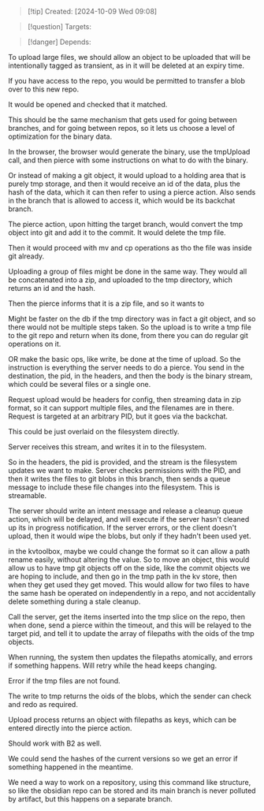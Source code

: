 
>[!tip] Created: [2024-10-09 Wed 09:08]

>[!question] Targets: 

>[!danger] Depends: 

To upload large files, we should allow an object to be uploaded that will be intentionally tagged as transient, as in it will be deleted at an expiry time.

If you have access to the repo, you would be permitted to transfer a blob over to this new repo.

It would be opened and checked that it matched.

This should be the same mechanism that gets used for going between branches, and for going between repos, so it lets us choose a level of optimization for the binary data.

In the browser, the browser would generate the binary, use the tmpUpload call, and then pierce with some instructions on what to do with the binary.

Or instead of making a git object, it would upload to a holding area that is purely tmp storage, and then it would receive an id of the data, plus the hash of the data, which it can then refer to using a pierce action.  Also sends in the branch that is allowed to access it, which would be its backchat branch.

The pierce action, upon hitting the target branch, would convert the tmp object into git and add it to the commit.  It would delete the tmp file.

Then it would proceed with mv and cp operations as tho the file was inside git already.

Uploading a group of files might be done in the same way.
They would all be concatenated into a zip, and uploaded to the tmp directory, which returns an id and the hash.

Then the pierce informs that it is a zip file, and so it wants to

Might be faster on the db if the tmp directory was in fact a git object, and so there would not be multiple steps taken.  So the upload is to write a tmp file to the git repo and return when its done, from there you can do regular git operations on it.

OR make the basic ops, like write, be done at the time of upload.
So the instruction is everything the server needs to do a pierce.
You send in the destination, the pid, in the headers, and then the body is the binary stream, which could be several files or a single one.

Request upload would be headers for config, then streaming data in zip format, so it can support multiple files, and the filenames are in there.  Request is targeted at an arbitrary PID, but it goes via the backchat.

This could be just overlaid on the filesystem directly.

Server receives this stream, and writes it in to the filesystem. 

So in the headers, the pid is provided, and the stream is the filesystem updates we want to make.
Server checks permissions with the PID, and then it writes the files to git blobs in this branch, then sends a queue message to include these file changes into the filesystem.
This is streamable.

The server should write an intent message and release a cleanup queue action, which will be delayed, and will execute if the server hasn't cleaned up its in progress notification.
If the server errors, or the client doesn't upload, then it would wipe the blobs, but only if they hadn't been used yet.

in the kvtoolbox, maybe we could change the format so it can allow a path rename easily, without altering the value.  So to move an object, this would allow us to have tmp git objects off on the side, like the commit objects we are hoping to include, and then go in the tmp path in the kv store, then when they get used they get moved.  This would allow for two files to have the same hash be operated on independently in a repo, and not accidentally delete something during a stale cleanup.

Call the server, get the items inserted into the tmp slice on the repo, then when done, send a pierce within the timeout, and this will be relayed to the target pid, and tell it to update the array of filepaths with the oids of the tmp objects.

When running, the system then updates the filepaths atomically, and errors if something happens.  Will retry while the head keeps changing.

Error if the tmp files are not found.

The write to tmp returns the oids of the blobs, which the sender can check and redo as required.

Upload process returns an object with filepaths as keys, which can be entered directly into the pierce action.

Should work with B2 as well.


We could send the hashes of the current versions so we get an error if something happened in the meantime.

We need a way to work on a repository, using this command like structure, so like the obsidian repo can be stored and its main branch is never polluted by artifact, but this happens on a separate branch.
